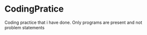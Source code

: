 # CodingPratice

Coding practice that i have done.
Only programs are present and not problem statements
